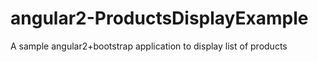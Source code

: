 # angular2-ProductsDisplayExample
A sample angular2+bootstrap application to display list of products